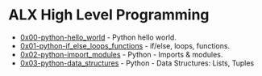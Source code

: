 # ALX High Level Programming

- [0x00-python-hello_world](https://github.com/CharlesMariga/alx-higher_level_programming/tree/main/0x00-python-hello_world) - Python hello world.
- [0x01-python-if_else_loops_functions](https://github.com/CharlesMariga/alx-higher_level_programming/tree/main/0x01-python-if_else_loops_functions) - if/else, loops, functions.
- [0x02-python-import_modules](https://github.com/CharlesMariga/alx-higher_level_programming/tree/main/0x02-python-import_modules) - Python - Imports & modules.
- [0x03-python-data_structures]() - Python - Data Structures: Lists, Tuples
